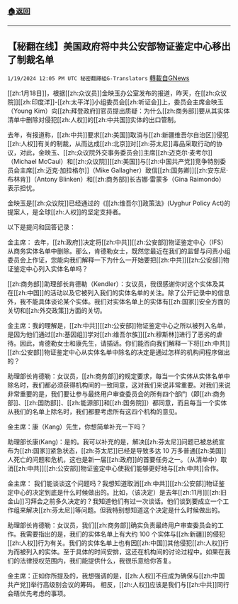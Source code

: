 ###  [:house:返回](README.md)
---


## 【秘翻在线】美国政府将中共公安部物证鉴定中心移出了制裁名单
`1/19/2024 12:05 PM UTC 秘密翻譯組G-Translators` [轉載自GNews](https://gnews.org/articles/2235393)

[[zh:1月18日]]，根据[[zh:众议员]]金映玉办公室发布的报道，昨天，在[[zh:众议院]][[zh:印度洋]]-[[zh:太平洋]]小组委员会[[zh:听证会]]上，委员会主席金映玉（Young Kim）向[[zh:拜登政府]]官员提出质疑：为什么[[zh:商务部]]要从其实体清单中删除对侵犯[[zh:人权]]的[[zh:中共国]]实体的出口管制。

去年，有报道称，[[zh:中共]]要求[[zh:美国]]取消与[[zh:新疆维吾尔自治区]]侵犯[[zh:人权]]有关的制裁，从而达成[[zh:北京]]对[[zh:芬太尼]]毒品采取行动的协议，对此，金映玉、[[zh:众议院外交事务委员会]]主席[[zh:迈克尔·麦考尔]]（Michael McCaul）和[[zh:众议院]][[zh:美国]]与[[zh:中国共产党]]竞争特别委员会主席[[zh:迈克·加拉格尔]]（Mike Gallagher）致信[[zh:国务卿]][[zh:安东尼·布林肯]]（Antony Blinken）和[[zh:商务部]]长吉娜·雷蒙多（Gina Raimondo）表示担忧。

金映玉是[[zh:众议院]]已经通过的《[[zh:维吾尔]]政策法》(Uyghur Policy Act)的提案人，是全球[[zh:人权]]的坚定支持者。

以下是提问和回答记录：

金主席： 去年，[[zh:政府]]决定将[[zh:中共]][[zh:公安部]]物证鉴定中心（IFS）从商务实体名单中删除。那么，肯德勒女士，既然您最近在我们的监督与问责小组委员会上作证，您能向我们解释一下为什么一开始要把[[zh:中共]][[zh:公安部]]物证鉴定中心列入实体名单吗？

[[zh:商务部]]助理部长肯德勒（Kendler）：女议员，我很感谢你对这个实体及其在[[zh:中国]]的活动以及它被列入我们的实体名单的关注。除了公开记录中的信息外，我不能具体谈论某个实体。我们对实体名单上的实体有[[zh:国家]]安全方面的关切和[[zh:外交政策]]方面的关切。

金主席：我的理解是，[[zh:中共]][[zh:公安部]]物证鉴定中心之所以被列入名单，是因为他们通过[[zh:基因组]]学对[[zh:维吾尔族]][[zh:穆斯林]]进行了恶劣的虐待。因此，肯德勒女士和康先生，请插话。你们能否向我们解释一下将[[zh:中共]][[zh:公安部]]物证鉴定中心从实体名单中除名的决定是通过怎样的机构间程序做出的？

助理部长肯德勒：女议员，[[zh:商务部]]的规定要求，每当一个实体从实体名单中除名时，我们都必须获得机构间的一致同意，这对我们来说非常重要。对我们来说非常重要的是，我们要让参与最终用户审查委员会的所有四个部门（即[[zh:商务部]]、[[zh:国防部]]、[[zh:能源部]]和[[zh:国务院]]）都同意，而且每当一个实体从我们的名单上除名时，我们都要考虑所有这四个机构的意见。

金主席：康（Kang）先生，你想简单补充一下吗？

助理部长康(Kang)：是的。我可以补充的是，解决[[zh:芬太尼]]问题已被总统宣布为[[zh:国家]]紧急状态，[[zh:芬太尼]]已经是导致多达 10 万多普通[[zh:美国]]人死亡的问题和危机，这也是新一届[[zh:政府]]的首要任务之一。（从清单中）取消[[zh:中共]][[zh:公安部]]物证鉴定中心使我们能够更好地与[[zh:中共]]合作。

金主席： 我们能谈谈这个问题吗？我想知道取消[[zh:中共]][[zh:公安部]]物证鉴定中心的决定到底是什么时候做出的。比如，（该决定）是去年[[zh:11月]][[zh:旧金山]]习拜会之前多久决定的？我知道他们有过一次谈话。他们谈到要成立一个工作组来解决[[zh:芬太尼]]等问题。但我特别想知道这个决定是什么时候做出的。

助理部长肯德勒：女议员，我们[[zh:商务部]]确实负责最终用户审查委员会的工作。我需要指出的是，我们的实体名单上有大约 100 个实体与[[zh:新疆]]的侵犯[[zh:人权]]行为有关。我们的实体名单上也有因[[zh:中国]]其他侵犯[[zh:人权]]行为而被列入的实体。至于具体的时间安排，这还在机构间的讨论过程中。如果在我们的法律授权范围内，我们能提供什么，我很乐意给你答复。

金主席：正如你所提及的，我想强调的是，[[zh:人权]]不应成为确保与[[zh:中国共产党]]举行高级别会议的筹码。 相反，[[zh:人权]]应该是我们与[[zh:中共]]同行会晤优先考虑的事项。
